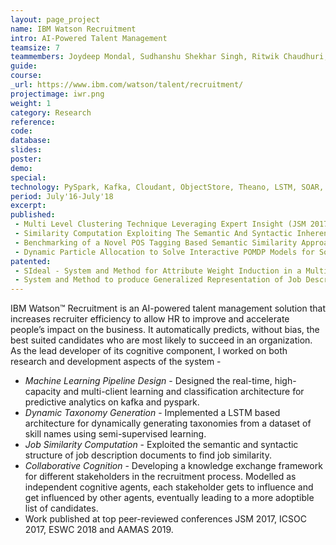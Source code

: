 ```yaml
---
layout: page_project
name: IBM Watson Recruitment
intro: AI-Powered Talent Management
teamsize: 7
teammembers: Joydeep Mondal, Sudhanshu Shekhar Singh, Ritwik Chaudhuri, Manish Kataria, Kushal Mukherjee, Gyana Parija
guide:
course:
_url: https://www.ibm.com/watson/talent/recruitment/
projectimage: iwr.png
weight: 1
category: Research
reference:
code:
database: 
slides: 
poster: 
demo: 
special:
technology: PySpark, Kafka, Cloudant, ObjectStore, Theano, LSTM, SOAR, AnyLogic
period: July'16-July'18
excerpt:
published: 
 - Multi Level Clustering Technique Leveraging Expert Insight (JSM 2017)
 - Similarity Computation Exploiting The Semantic And Syntactic Inherent Structure Among Job Titles (ICSOC 2017)
 - Benchmarking of a Novel POS Tagging Based Semantic Similarity Approach for Job Description Similarity Computation (ESWC 2018)
 - Dynamic Particle Allocation to Solve Interactive POMDP Models for Social Decision Making (AAMAS 2019)
patented: 
 - SIdeal - System and Method for Attribute Weight Induction in a Multiple Recruiter Setting Exploiting Public Goods Games Framework
 - System and Method to produce Generalized Representation of Job Description Documents and Calculate Similarity using the Representation in Recruitment Domain
---
```

IBM Watson™ Recruitment is an AI-powered talent management solution that increases recruiter efficiency to allow HR to improve and accelerate people’s impact on the business. 
It automatically predicts, without bias, the best suited candidates who are most likely to succeed in an organization. 
As the lead developer of its cognitive component, I worked on both research and development aspects of the system - 

 - *Machine Learning Pipeline Design* - Designed the real-time, high-capacity and multi-client learning and classification architecture for predictive analytics on kafka and pyspark.
 - *Dynamic Taxonomy Generation* - Implemented a LSTM based architecture for dynamically generating taxonomies from a dataset of skill names using semi-supervised learning.
 - *Job Similarity Computation* - Exploited the semantic and syntactic structure of job description documents to find job similarity.
 - *Collaborative Cognition* - Developing a knowledge exchange framework for different stakeholders in the recruitment process. Modelled as independent cognitive agents, each stakeholder gets to influence and get influenced by other agents, eventually leading to a more adoptible list of candidates.
 - Work published at top peer-reviewed conferences JSM 2017, ICSOC 2017, ESWC 2018 and AAMAS 2019.